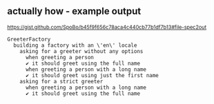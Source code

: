 ##  actually how - example output

<small>https://gist.github.com/SpoBo/b45f9f656c78aca4c440cb77b1df7b13#file-spec2out</small>

```text
GreeterFactory
  building a factory with an \'en\' locale
    asking for a greeter without any options
      when greeting a person
      ✔ it should greet using the full name
      when greeting a person with a long name
      ✔ it should greet using just the first name
    asking for a strict greeter
      when greeting a person with a long name
      ✔ it should greet using the full name
```
